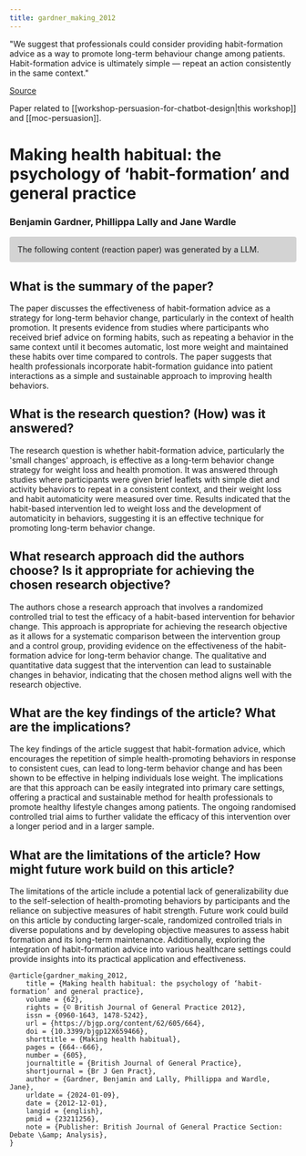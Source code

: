 ```yaml
---
title: gardner_making_2012
---
```


"We suggest that professionals could consider providing habit-formation advice as a way to promote long-term behaviour change among patients. Habit-formation advice is ultimately simple — repeat an action consistently in the same context."

[Source](https://bjgp.org/content/62/605/664)

Paper related to [[workshop-persuasion-for-chatbot-design|this workshop]] and [[moc-persuasion]].

# Making health habitual: the psychology of ‘habit-formation’ and general practice

### Benjamin Gardner, Phillippa Lally and Jane Wardle

<p style="padding: 1em 1em; background: #D3D3D3; border-radius: 4px;">
The following content (reaction paper) was generated by a LLM.
</p>

## What is the summary of the paper?


The paper discusses the effectiveness of habit-formation advice as a strategy for long-term behavior change, particularly in the context of health promotion. It presents evidence from studies where participants who received brief advice on forming habits, such as repeating a behavior in the same context until it becomes automatic, lost more weight and maintained these habits over time compared to controls. The paper suggests that health professionals incorporate habit-formation guidance into patient interactions as a simple and sustainable approach to improving health behaviors.

## What is the research question? (How) was it answered?


The research question is whether habit-formation advice, particularly the 'small changes' approach, is effective as a long-term behavior change strategy for weight loss and health promotion. It was answered through studies where participants were given brief leaflets with simple diet and activity behaviors to repeat in a consistent context, and their weight loss and habit automaticity were measured over time. Results indicated that the habit-based intervention led to weight loss and the development of automaticity in behaviors, suggesting it is an effective technique for promoting long-term behavior change.

## What research approach did the authors choose? Is it appropriate for achieving the chosen research objective?


The authors chose a research approach that involves a randomized controlled trial to test the efficacy of a habit-based intervention for behavior change. This approach is appropriate for achieving the research objective as it allows for a systematic comparison between the intervention group and a control group, providing evidence on the effectiveness of the habit-formation advice for long-term behavior change. The qualitative and quantitative data suggest that the intervention can lead to sustainable changes in behavior, indicating that the chosen method aligns well with the research objective.

## What are the key findings of the article? What are the implications?


The key findings of the article suggest that habit-formation advice, which encourages the repetition of simple health-promoting behaviors in response to consistent cues, can lead to long-term behavior change and has been shown to be effective in helping individuals lose weight. The implications are that this approach can be easily integrated into primary care settings, offering a practical and sustainable method for health professionals to promote healthy lifestyle changes among patients. The ongoing randomised controlled trial aims to further validate the efficacy of this intervention over a longer period and in a larger sample.

## What are the limitations of the article? How might future work build on this article?


The limitations of the article include a potential lack of generalizability due to the self-selection of health-promoting behaviors by participants and the reliance on subjective measures of habit strength. Future work could build on this article by conducting larger-scale, randomized controlled trials in diverse populations and by developing objective measures to assess habit formation and its long-term maintenance. Additionally, exploring the integration of habit-formation advice into various healthcare settings could provide insights into its practical application and effectiveness.


```
@article{gardner_making_2012,
	title = {Making health habitual: the psychology of ‘habit-formation’ and general practice},
	volume = {62},
	rights = {© British Journal of General Practice 2012},
	issn = {0960-1643, 1478-5242},
	url = {https://bjgp.org/content/62/605/664},
	doi = {10.3399/bjgp12X659466},
	shorttitle = {Making health habitual},
	pages = {664--666},
	number = {605},
	journaltitle = {British Journal of General Practice},
	shortjournal = {Br J Gen Pract},
	author = {Gardner, Benjamin and Lally, Phillippa and Wardle, Jane},
	urldate = {2024-01-09},
	date = {2012-12-01},
	langid = {english},
	pmid = {23211256},
	note = {Publisher: British Journal of General Practice Section: Debate \&amp; Analysis},
}

```
